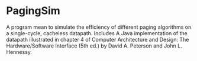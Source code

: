 # PagingSim
A program mean to simulate the efficiency of different paging algorithms on a single-cycle, cacheless datapath.
Includes A Java implementation of the datapath illustrated in chapter 4 of Computer Architecture and Design: The Hardware/Software Interface (5th ed.) by David A. Peterson and John L. Hennessy.
